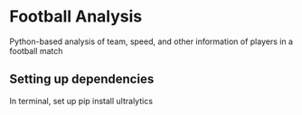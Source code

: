 # Football Analysis
Python-based analysis of team, speed, and other information of players in a football match

## Setting up dependencies
In terminal, set up
pip install ultralytics
